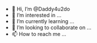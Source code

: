 - 👋 Hi, I’m @Daddy4u2do
- 👀 I’m interested in ...
- 🌱 I’m currently learning ...
- 💞️ I’m looking to collaborate on ...
- 📫 How to reach me ...

<!---
Daddy4u2do/Daddy4u2do is a ✨ special ✨ repository because its `README.md` (this file) appears on your GitHub profile.
You can click the Preview link to take a look at your changes.
--->

